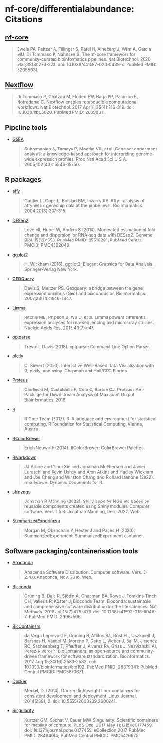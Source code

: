 # nf-core/differentialabundance: Citations

## [nf-core](https://pubmed.ncbi.nlm.nih.gov/32055031/)

> Ewels PA, Peltzer A, Fillinger S, Patel H, Alneberg J, Wilm A, Garcia MU, Di Tommaso P, Nahnsen S. The nf-core framework for community-curated bioinformatics pipelines. Nat Biotechnol. 2020 Mar;38(3):276-278. doi: 10.1038/s41587-020-0439-x. PubMed PMID: 32055031.

## [Nextflow](https://pubmed.ncbi.nlm.nih.gov/28398311/)

> Di Tommaso P, Chatzou M, Floden EW, Barja PP, Palumbo E, Notredame C. Nextflow enables reproducible computational workflows. Nat Biotechnol. 2017 Apr 11;35(4):316-319. doi: 10.1038/nbt.3820. PubMed PMID: 28398311.

## Pipeline tools

- [GSEA](https://www.gsea-msigdb.org/gsea/index.jsp)

  > Subramanian A, Tamayo P, Mootha VK, et al. Gene set enrichment analysis: a knowledge-based approach for interpreting genome-wide expression profiles. Proc Natl Acad Sci U S A. 2005;102(43):15545-15550.

## R packages

- [affy](https://pubmed.ncbi.nlm.nih.gov/14960456/)

  > Gautier L, Cope L, Bolstad BM, Irizarry RA. Affy--analysis of affymetrix genechip data at the probe level. Bioinformatics. 2004;20(3):307-315.

- [DESeq2](https://pubmed.ncbi.nlm.nih.gov/25516281/)

  > Love MI, Huber W, Anders S (2014). Moderated estimation of fold change and dispersion for RNA-seq data with DESeq2. Genome Biol. 15(12):550. PubMed PMID: 25516281; PubMed Central PMCID: PMC4302049.

- [ggplot2](https://cran.r-project.org/web/packages/ggplot2/index.html)

  > H. Wickham (2016). ggplot2: Elegant Graphics for Data Analysis. Springer-Verlag New York.

- [GEOQuery](https://pubmed.ncbi.nlm.nih.gov/17496320/)

  > Davis S, Meltzer PS. Geoquery: a bridge between the gene expression omnibus (Geo) and bioconductor. Bioinformatics. 2007;23(14):1846-1847.

- [Limma](https://pubmed.ncbi.nlm.nih.gov/25605792/)

  > Ritchie ME, Phipson B, Wu D, et al. Limma powers differential expression analyses for rna-sequencing and microarray studies. Nucleic Acids Res. 2015;43(7):e47.

- [optparse](https://CRAN.R-project.org/package=optparse)

  > Trevor L Davis (2018). optparse: Command Line Option Parser.

- [plotly](https://plotly.com/r/)

  > C. Sievert (2020). Interactive Web-Based Data Visualization with R, plotly, and shiny. Chapman and Hall/CRC Florida.

- [Proteus](https://doi.org/10.1101/416511)

  > Gierlinski M, Gastaldello F, Cole C, Barton GJ. Proteus : An r Package for Downstream Analysis of Maxquant Output. Bioinformatics; 2018.

- [R](https://www.R-project.org/)

  > R Core Team (2017). R: A language and environment for statistical computing. R Foundation for Statistical Computing, Vienna, Austria.

- [RColorBrewer](https://CRAN.R-project.org/package=RColorBrewer)

  > Erich Neuwirth (2014). RColorBrewer: ColorBrewer Palettes.

- [RMarkdown](https://rmarkdown.rstudio.com)

  > JJ Allaire and Yihui Xie and Jonathan McPherson and Javier Luraschi and Kevin Ushey and Aron Atkins and Hadley Wickham and Joe Cheng and Winston Chang and Richard Iannone (2022). rmarkdown: Dynamic Documents for R.

- [shinyngs](https://github.com/pinin4fjords/shinyngs)

  > Jonathan R Manning (2022). Shiny apps for NGS etc based on reusable components created using Shiny modules. Computer software. Vers. 1.5.3. Jonathan Manning, Dec. 2022. Web.

- [SummarizedExperiment](https://bioconductor.org/packages/release/bioc/html/SummarizedExperiment.html)

  > Morgan M, Obenchain V, Hester J and Pagès H (2020). SummarizedExperiment: SummarizedExperiment container.

## Software packaging/containerisation tools

- [Anaconda](https://anaconda.com)

  > Anaconda Software Distribution. Computer software. Vers. 2-2.4.0. Anaconda, Nov. 2016. Web.

- [Bioconda](https://pubmed.ncbi.nlm.nih.gov/29967506/)

  > Grüning B, Dale R, Sjödin A, Chapman BA, Rowe J, Tomkins-Tinch CH, Valieris R, Köster J; Bioconda Team. Bioconda: sustainable and comprehensive software distribution for the life sciences. Nat Methods. 2018 Jul;15(7):475-476. doi: 10.1038/s41592-018-0046-7. PubMed PMID: 29967506.

- [BioContainers](https://pubmed.ncbi.nlm.nih.gov/28379341/)

  > da Veiga Leprevost F, Grüning B, Aflitos SA, Röst HL, Uszkoreit J, Barsnes H, Vaudel M, Moreno P, Gatto L, Weber J, Bai M, Jimenez RC, Sachsenberg T, Pfeuffer J, Alvarez RV, Griss J, Nesvizhskii AI, Perez-Riverol Y. BioContainers: an open-source and community-driven framework for software standardization. Bioinformatics. 2017 Aug 15;33(16):2580-2582. doi: 10.1093/bioinformatics/btx192. PubMed PMID: 28379341; PubMed Central PMCID: PMC5870671.

- [Docker](https://dl.acm.org/doi/10.5555/2600239.2600241)

  > Merkel, D. (2014). Docker: lightweight linux containers for consistent development and deployment. Linux Journal, 2014(239), 2. doi: 10.5555/2600239.2600241.

- [Singularity](https://pubmed.ncbi.nlm.nih.gov/28494014/)

  > Kurtzer GM, Sochat V, Bauer MW. Singularity: Scientific containers for mobility of compute. PLoS One. 2017 May 11;12(5):e0177459. doi: 10.1371/journal.pone.0177459. eCollection 2017. PubMed PMID: 28494014; PubMed Central PMCID: PMC5426675.
